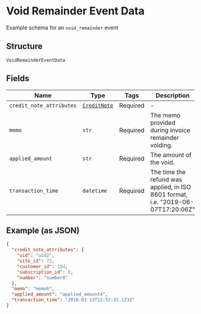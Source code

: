 
# Void Remainder Event Data

Example schema for an `void_remainder` event

## Structure

`VoidRemainderEventData`

## Fields

| Name | Type | Tags | Description |
|  --- | --- | --- | --- |
| `credit_note_attributes` | [`CreditNote`](../../doc/models/credit-note.md) | Required | - |
| `memo` | `str` | Required | The memo provided during invoice remainder voiding. |
| `applied_amount` | `str` | Required | The amount of the void. |
| `transaction_time` | `datetime` | Required | The time the refund was applied, in ISO 8601 format, i.e. "2019-06-07T17:20:06Z" |

## Example (as JSON)

```json
{
  "credit_note_attributes": {
    "uid": "uid2",
    "site_id": 72,
    "customer_id": 184,
    "subscription_id": 0,
    "number": "number0"
  },
  "memo": "memo6",
  "applied_amount": "applied_amount4",
  "transaction_time": "2016-03-13T12:52:32.123Z"
}
```


